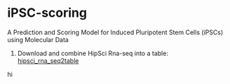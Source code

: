 # iPSC-scoring
A Prediction and Scoring Model for Induced Pluripotent Stem Cells (iPSCs) using Molecular Data

1. Download and combine HipSci Rna-seq into a table: [hipsci_rna_seq2table](notebooks/hipsci_rna_seq2table.ipynb)

hi
